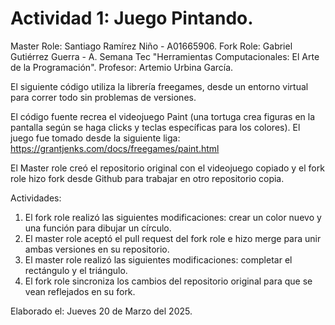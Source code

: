 # Actividad 1: Juego Pintando.
Master Role: Santiago Ramírez Niño - A01665906.
Fork Role: Gabriel Gutiérrez Guerra - A.
Semana Tec "Herramientas Computacionales: El Arte de la Programación".
Profesor: Artemio Urbina García.

El siguiente código utiliza la librería freegames, desde un entorno virtual para correr todo sin problemas de versiones.

El código fuente recrea el videojuego Paint (una tortuga crea figuras en la pantalla según se haga clicks y teclas específicas para los colores). El juego fue tomado desde la siguiente liga: https://grantjenks.com/docs/freegames/paint.html

El Master role creó el repositorio original con el videojuego copiado y el fork role hizo fork desde Github para trabajar en otro repositorio copia. 

Actividades:
1. El fork role realizó las siguientes modificaciones: crear un color nuevo y una función para dibujar un círculo.
2. El master role aceptó el pull request del fork role e hizo merge para unir ambas versiones en su repositorio.
3. El master role realizó las siguientes modificaciones: completar el rectángulo y el triángulo.
4. El fork role sincroniza los cambios del repositorio original para que se vean reflejados en su fork.

Elaborado el: Jueves 20 de Marzo del 2025. 
